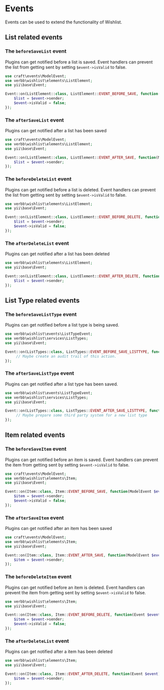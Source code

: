 # Events
Events can be used to extend the functionality of Wishlist.

## List related events

### The `beforeSaveList` event

Plugins can get notified before a list is saved. Event handlers can prevent the list from getting sent by setting `$event->isValid` to false.

```php
use craft\events\ModelEvent;
use verbb\wishlist\elements\ListElement;
use yii\base\Event;

Event::on(ListElement::class, ListElement::EVENT_BEFORE_SAVE, function(ModelEvent $event) {
    $list = $event->sender;
    $event->isValid = false;
});
```

### The `afterSaveList` event

Plugins can get notified after a list has been saved

```php
use craft\events\ModelEvent;
use verbb\wishlist\elements\ListElement;
use yii\base\Event;

Event::on(ListElement::class, ListElement::EVENT_AFTER_SAVE, function(ModelEvent $event) {
    $list = $event->sender;
});
```

### The `beforeDeleteList` event

Plugins can get notified before a list is deleted. Event handlers can prevent the list from getting sent by setting `$event->isValid` to false.

```php
use verbb\wishlist\elements\ListElement;
use yii\base\Event;

Event::on(ListElement::class, ListElement::EVENT_BEFORE_DELETE, function(Event $event) {
    $list = $event->sender;
    $event->isValid = false;
});
```

### The `afterDeleteList` event

Plugins can get notified after a list has been deleted

```php
use verbb\wishlist\elements\ListElement;
use yii\base\Event;

Event::on(ListElement::class, ListElement::EVENT_AFTER_DELETE, function(Event $event) {
    $list = $event->sender;
});
```


## List Type related events

### The `beforeSaveListType` event

Plugins can get notified before a list type is being saved.

```php
use verbb\wishlist\events\ListTypeEvent;
use verbb\wishlist\services\ListTypes;
use yii\base\Event;

Event::on(ListTypes::class, ListTypes::EVENT_BEFORE_SAVE_LISTTYPE, function(ListTypeEvent $event) {
     // Maybe create an audit trail of this action.
});
```

### The `afterSaveListType` event

Plugins can get notified after a list type has been saved.

```php
use verbb\wishlist\events\ListTypeEvent;
use verbb\wishlist\services\ListTypes;
use yii\base\Event;

Event::on(ListTypes::class, ListTypes::EVENT_AFTER_SAVE_LISTTYPE, function(ListTypeEvent $event) {
     // Maybe prepare some third party system for a new list type
});
```


## Item related events

### The `beforeSaveItem` event

Plugins can get notified before an item is saved. Event handlers can prevent the item from getting sent by setting `$event->isValid` to false.

```php
use craft\events\ModelEvent;
use verbb\wishlist\elements\Item;
use yii\base\Event;

Event::on(Item::class, Item::EVENT_BEFORE_SAVE, function(ModelEvent $event) {
    $item = $event->sender;
    $event->isValid = false;
});
```

### The `afterSaveItem` event

Plugins can get notified after an item has been saved

```php
use craft\events\ModelEvent;
use verbb\wishlist\elements\Item;
use yii\base\Event;

Event::on(Item::class, Item::EVENT_AFTER_SAVE, function(ModelEvent $event) {
    $item = $event->sender;
});
```

### The `beforeDeleteItem` event

Plugins can get notified before an item is deleted. Event handlers can prevent the item from getting sent by setting `$event->isValid` to false.

```php
use verbb\wishlist\elements\Item;
use yii\base\Event;

Event::on(Item::class, Item::EVENT_BEFORE_DELETE, function(Event $event) {
    $item = $event->sender;
    $event->isValid = false;
});
```

### The `afterDeleteList` event

Plugins can get notified after a item has been deleted

```php
use verbb\wishlist\elements\Item;
use yii\base\Event;

Event::on(Item::class, Item::EVENT_AFTER_DELETE, function(Event $event) {
    $item = $event->sender;
});
```
